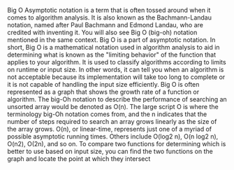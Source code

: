 ﻿Big O Asymptotic notation is a term that is often tossed 
around when it comes to algorithm analysis. 
It is also known as the Bachmann-Landau notation, named after Paul Bachmann and Edmond Landau, 
who are credited with inventing it.
You will also see Big O (big-oh) notation mentioned in the same context. 
Big O is a part of asymptotic notation. 
In short, Big O is a mathematical notation used in algorithm analysis to aid in 
determining what is known as the "limiting behavior" 
of the function that applies to your algorithm. 
It is used to classify algorithms according to limits on runtime or input size. 
In other words, it can tell you when an algorithm is not acceptable 
because its implementation will take too long to complete 
or it is not capable of handling the input size efficiently.
Big O is often represented as a graph that shows the growth rate of a function or algorithm. 
The big-Oh notation to describe the performance of searching an unsorted array 
would be denoted as O(n). 
The large script O is where the terminology big-Oh notation comes from, 
and the n indicates that the number of steps required to search an array grows linearly 
as the size of the array grows. 
O(n), or linear-time, represents just one of a myriad of possible asymptotic running times. 
Others include O(log2 n), O(n log2 n), O(n2), O(2n), and so on.
To compare two functions for determining which is better to use based on input size, 
you can find the two functions on the graph and locate the point at which they intersect